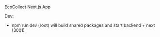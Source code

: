 EcoCollect Next.js App

Dev:
- npm run dev (root) will build shared packages and start backend + next (3001)
